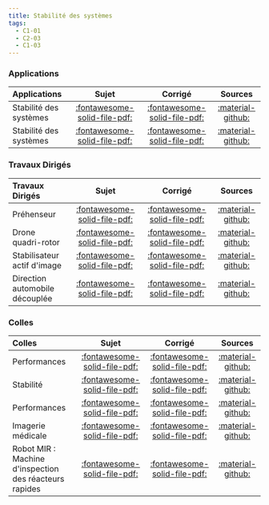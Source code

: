```yaml
---
title: Stabilité des systèmes 
tags:
  - C1-01
  - C2-03
  - C1-03
---
```


[comment]: <> (Généré automatiquement par ALL_PDF/make_markdown.py, creation_fichiers_activites)


### Applications 
 
| Applications | Sujet | Corrigé | Sources  | 
| :-------------- | :---: | :-----: | :------: | 
| Stabilité des systèmes | [:fontawesome-solid-file-pdf:](https://xpessoles-cpge.fr/pdf/Cy_02_Ch_01_Activation_01_Sujet.pdf) | [:fontawesome-solid-file-pdf:](https://xpessoles-cpge.fr/pdf/Cy_02_Ch_01_Activation_01_Corrige.pdf) | [:material-github:](https://github.com/xpessoles/PSI_Cy_02_PredictionPerfomances/tree/main/Chapitre_01_Stabilite/Cy_02_Ch_01_Activation_01) | 
| Stabilité des systèmes | [:fontawesome-solid-file-pdf:](https://xpessoles-cpge.fr/pdf/Cy_02_Ch_01_Application_02_Sujet.pdf) | [:fontawesome-solid-file-pdf:](https://xpessoles-cpge.fr/pdf/Cy_02_Ch_01_Application_02_Corrige.pdf) | [:material-github:](https://github.com/xpessoles/PSI_Cy_02_PredictionPerfomances/tree/main/Chapitre_01_Stabilite/Cy_02_Ch_01_Application_02) | 

### Travaux Dirigés 
 
| Travaux Dirigés | Sujet | Corrigé | Sources  | 
| :-------------- | :---: | :-----: | :------: | 
| Préhenseur | [:fontawesome-solid-file-pdf:](https://xpessoles-cpge.fr/pdf/Cy_02_Ch_01_Colle_06_Prehenseur_Sujet.pdf) | [:fontawesome-solid-file-pdf:](https://xpessoles-cpge.fr/pdf/Cy_02_Ch_01_Colle_06_Prehenseur_Corrige.pdf) | [:material-github:](https://github.com/xpessoles/PSI_Cy_02_PredictionPerfomances/tree/main/Chapitre_01_Stabilite/Cy_02_Ch_01_Colle_06_Prehenseur) | 
| Drone quadri-rotor | [:fontawesome-solid-file-pdf:](https://xpessoles-cpge.fr/pdf/Cy_02_Ch_01_TD_01_Drone_Sujet.pdf) | [:fontawesome-solid-file-pdf:](https://xpessoles-cpge.fr/pdf/Cy_02_Ch_01_TD_01_Drone_Corrige.pdf) | [:material-github:](https://github.com/xpessoles/PSI_Cy_02_PredictionPerfomances/tree/main/Chapitre_01_Stabilite/Cy_02_Ch_01_TD_01_Drone) | 
| Stabilisateur actif d'image | [:fontawesome-solid-file-pdf:](https://xpessoles-cpge.fr/pdf/Cy_02_Ch_01_TD_02_Stabilisateur_Sujet.pdf) | [:fontawesome-solid-file-pdf:](https://xpessoles-cpge.fr/pdf/Cy_02_Ch_01_TD_02_Stabilisateur_Corrige.pdf) | [:material-github:](https://github.com/xpessoles/PSI_Cy_02_PredictionPerfomances/tree/main/Chapitre_01_Stabilite/Cy_02_Ch_01_TD_02_Stabilisateur) | 
| Direction automobile découplée | [:fontawesome-solid-file-pdf:](https://xpessoles-cpge.fr/pdf/Cy_02_Ch_01_TD_03_DirectionDecouplee_Sujet.pdf) | [:fontawesome-solid-file-pdf:](https://xpessoles-cpge.fr/pdf/Cy_02_Ch_01_TD_03_DirectionDecouplee_Corrige.pdf) | [:material-github:](https://github.com/xpessoles/PSI_Cy_02_PredictionPerfomances/tree/main/Chapitre_01_Stabilite/Cy_02_Ch_01_TD_03_DirectionDecouplee) | 

### Colles 
 
| Colles | Sujet | Corrigé | Sources  | 
| :-------------- | :---: | :-----: | :------: | 
| Performances | [:fontawesome-solid-file-pdf:](https://xpessoles-cpge.fr/pdf/Cy_02_Ch_01_Colle_01_Sujet.pdf) | [:fontawesome-solid-file-pdf:](https://xpessoles-cpge.fr/pdf/Cy_02_Ch_01_Colle_01_Corrige.pdf) | [:material-github:](https://github.com/xpessoles/PSI_Cy_02_PredictionPerfomances/tree/main/Chapitre_01_Stabilite/Cy_02_Ch_01_Colle_01) | 
| Stabilité | [:fontawesome-solid-file-pdf:](https://xpessoles-cpge.fr/pdf/Cy_02_Ch_01_Colle_02_Sujet.pdf) | [:fontawesome-solid-file-pdf:](https://xpessoles-cpge.fr/pdf/Cy_02_Ch_01_Colle_02_Corrige.pdf) | [:material-github:](https://github.com/xpessoles/PSI_Cy_02_PredictionPerfomances/tree/main/Chapitre_01_Stabilite/Cy_02_Ch_01_Colle_02) | 
| Performances | [:fontawesome-solid-file-pdf:](https://xpessoles-cpge.fr/pdf/Cy_02_Ch_01_Colle_03_Sujet.pdf) | [:fontawesome-solid-file-pdf:](https://xpessoles-cpge.fr/pdf/Cy_02_Ch_01_Colle_03_Corrige.pdf) | [:material-github:](https://github.com/xpessoles/PSI_Cy_02_PredictionPerfomances/tree/main/Chapitre_01_Stabilite/Cy_02_Ch_01_Colle_03) | 
| Imagerie médicale | [:fontawesome-solid-file-pdf:](https://xpessoles-cpge.fr/pdf/Cy_02_Ch_01_Colle_04_IRM_Sujet.pdf) | [:fontawesome-solid-file-pdf:](https://xpessoles-cpge.fr/pdf/Cy_02_Ch_01_Colle_04_IRM_Corrige.pdf) | [:material-github:](https://github.com/xpessoles/PSI_Cy_02_PredictionPerfomances/tree/main/Chapitre_01_Stabilite/Cy_02_Ch_01_Colle_04_IRM) | 
| Robot MIR : Machine d'inspection des réacteurs rapides | [:fontawesome-solid-file-pdf:](https://xpessoles-cpge.fr/pdf/Cy_02_Ch_01_Colle_05_MIR_PrecisionStabilite_Sujet.pdf) | [:fontawesome-solid-file-pdf:](https://xpessoles-cpge.fr/pdf/Cy_02_Ch_01_Colle_05_MIR_PrecisionStabilite_Corrige.pdf) | [:material-github:](https://github.com/xpessoles/PSI_Cy_02_PredictionPerfomances/tree/main/Chapitre_01_Stabilite/Cy_02_Ch_01_Colle_05_MIR_PrecisionStabilite) | 


